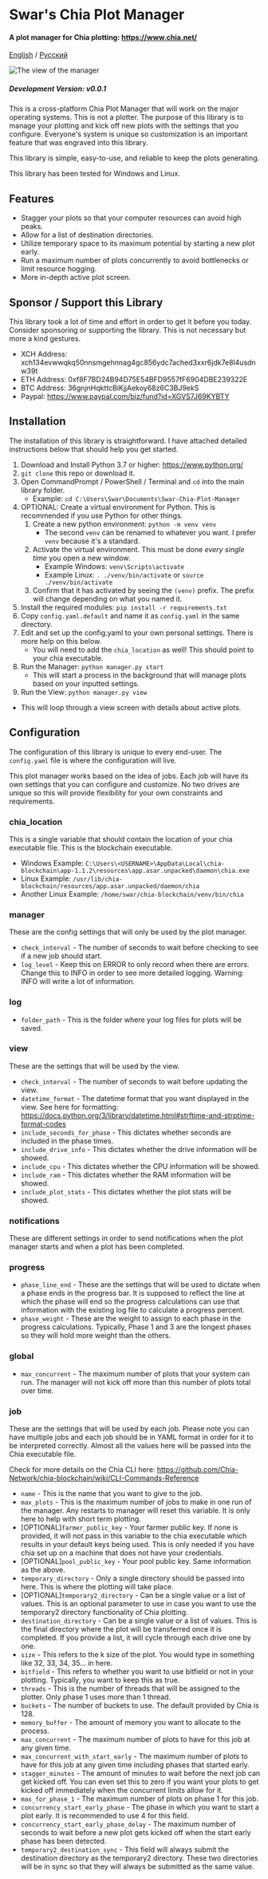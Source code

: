 # Swar's Chia Plot Manager 

#### A plot manager for Chia plotting: https://www.chia.net/
[English](README.md) / [Русский](README.RU.md)

![The view of the manager](https://i.imgur.com/SmMDD0Q.png "View")

##### Development Version: v0.0.1

This is a cross-platform Chia Plot Manager that will work on the major operating systems. This is not a plotter. The purpose of this library is to manage your plotting and kick off new plots with the settings that you configure. Everyone's system is unique so customization is an important feature that was engraved into this library.

This library is simple, easy-to-use, and reliable to keep the plots generating.

This library has been tested for Windows and Linux.


## Features

* Stagger your plots so that your computer resources can avoid high peaks.
* Allow for a list of destination directories.
* Utilize temporary space to its maximum potential by starting a new plot early.
* Run a maximum number of plots concurrently to avoid bottlenecks or limit resource hogging.
* More in-depth active plot screen.


## Sponsor / Support this Library

This library took a lot of time and effort in order to get it before you today. Consider sponsoring or supporting the library. This is not necessary but more a kind gestures.

* XCH Address: xch134evwwqkq50nnsmgehnnag4gc856ydc7ached3xxr6jdk7e8l4usdnw39t
* ETH Address: 0xf8F7BD24B94D75E54BFD9557fF6904DBE239322E
* BTC Address: 36gnjnHqkttcBiKjjAekoy68z6C3BJ9ekS
* Paypal: https://www.paypal.com/biz/fund?id=XGVS7J69KYBTY


## Installation

The installation of this library is straightforward. I have attached detailed instructions below that should help you get started. 

1. Download and Install Python 3.7 or higher: https://www.python.org/
2. `git clone` this repo or download it.
3. Open CommandPrompt / PowerShell / Terminal and `cd` into the main library folder.
   * Example: `cd C:\Users\Swar\Documents\Swar-Chia-Plot-Manager`
4. OPTIONAL: Create a virtual environment for Python. This is recommended if you use Python for other things.
	1. Create a new python environment: `python -m venv venv`
	   * The second `venv` can be renamed to whatever you want. I prefer `venv` because it's a standard.
	2. Activate the virtual environment. This must be done *every single time* you open a new window.
	   * Example Windows: `venv\Scripts\activate`
	   * Example Linux: `. ./venv/bin/activate` or `source ./venv/bin/activate`
	3. Confirm that it has activated by seeing the `(venv)` prefix. The prefix will change depending on what you named it.
5. Install the required modules: `pip install -r requirements.txt`
6. Copy `config.yaml.default` and name it as `config.yaml` in the same directory.
7. Edit and set up the config.yaml to your own personal settings. There is more help on this below.
	* You will need to add the `chia_location` as well! This should point to your chia executable.
9. Run the Manager: `python manager.py start`
   * This will start a process in the background that will manage plots based on your inputted settings.
10. Run the View: `python manager.py view`
   * This will loop through a view screen with details about active plots.


## Configuration

The configuration of this library is unique to every end-user. The `config.yaml` file is where the configuration will live. 

This plot manager works based on the idea of jobs. Each job will have its own settings that you can configure and customize. No two drives are unique so this will provide flexibility for your own constraints and requirements.

### chia_location

This is a single variable that should contain the location of your chia executable file. This is the blockchain executable.

* Windows Example: `C:\Users\<USERNAME>\AppData\Local\chia-blockchain\app-1.1.2\resources\app.asar.unpacked\daemon\chia.exe`
* Linux Example: `/usr/lib/chia-blockchain/resources/app.asar.unpacked/daemon/chia`
* Another Linux Example: `/home/swar/chia-blockchain/venv/bin/chia`

### manager

These are the config settings that will only be used by the plot manager.

* `check_interval` - The number of seconds to wait before checking to see if a new job should start.
* `log_level` - Keep this on ERROR to only record when there are errors. Change this to INFO in order to see more detailed logging. Warning: INFO will write a lot of information.

### log

* `folder_path` - This is the folder where your log files for plots will be saved.

### view

These are the settings that will be used by the view.

* `check_interval` - The number of seconds to wait before updating the view.
* `datetime_format` - The datetime format that you want displayed in the view. See here for formatting: https://docs.python.org/3/library/datetime.html#strftime-and-strptime-format-codes
* `include_seconds_for_phase` - This dictates whether seconds are included in the phase times.
* `include_drive_info` - This dictates whether the drive information will be showed.
* `include_cpu` - This dictates whether the CPU information will be showed.
* `include_ram` - This dictates whether the RAM information will be showed.
* `include_plot_stats` - This dictates whether the plot stats will be showed.

### notifications

These are different settings in order to send notifications when the plot manager starts and when a plot has been completed.

### progress

* `phase_line_end` - These are the settings that will be used to dictate when a phase ends in the progress bar. It is supposed to reflect the line at which the phase will end so the progress calculations can use that information with the existing log file to calculate a progress percent. 
* `phase_weight` - These are the weight to assign to each phase in the progress calculations. Typically, Phase 1 and 3 are the longest phases so they will hold more weight than the others.

### global
* `max_concurrent` - The maximum number of plots that your system can run. The manager will not kick off more than this number of plots total over time.

### job

These are the settings that will be used by each job. Please note you can have multiple jobs and each job should be in YAML format in order for it to be interpreted correctly. Almost all the values here will be passed into the Chia executable file. 

Check for more details on the Chia CLI here: https://github.com/Chia-Network/chia-blockchain/wiki/CLI-Commands-Reference

* `name` - This is the name that you want to give to the job.
* `max_plots` - This is the maximum number of jobs to make in one run of the manager. Any restarts to manager will reset this variable. It is only here to help with short term plotting.
* [OPTIONAL]`farmer_public_key` - Your farmer public key. If none is provided, it will not pass in this variable to the chia executable which results in your default keys being used. This is only needed if you have chia set up on a machine that does not have your credentials.
* [OPTIONAL]`pool_public_key` - Your pool public key. Same information as the above. 
* `temporary_directory` - Only a single directory should be passed into here. This is where the plotting will take place.
* [OPTIONAL]`temporary2_directory` - Can be a single value or a list of values. This is an optional parameter to use in case you want to use the temporary2 directory functionality of Chia plotting.
* `destination_directory` - Can be a single value or a list of values. This is the final directory where the plot will be transferred once it is completed. If you provide a list, it will cycle through each drive one by one.  
* `size` - This refers to the k size of the plot. You would type in something like 32, 33, 34, 35... in here.
* `bitfield` - This refers to whether you want to use bitfield or not in your plotting. Typically, you want to keep this as true.
* `threads` - This is the number of threads that will be assigned to the plotter. Only phase 1 uses more than 1 thread.
* `buckets` - The number of buckets to use. The default provided by Chia is 128.
* `memory_buffer` - The amount of memory you want to allocate to the process.
* `max_concurrent` - The maximum number of plots to have for this job at any given time.
* `max_concurrent_with_start_early` - The maximum number of plots to have for this job at any given time including phases that started early.
* `stagger_minutes` - The amount of minutes to wait before the next job can get kicked off. You can even set this to zero if you want your plots to get kicked off immediately when the concurrent limits allow for it.
* `max_for_phase_1` - The maximum number of plots on phase 1 for this job.
* `concurrency_start_early_phase` - The phase in which you want to start a plot early. It is recommended to use 4 for this field.
* `concurrency_start_early_phase_delay` - The maximum number of seconds to wait before a new plot gets kicked off when the start early phase has been detected.
* `temporary2_destination_sync` - This field will always submit the destination directory as the temporary2 directory. These two directories will be in sync so that they will always be submitted as the same value.
